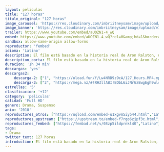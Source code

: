 ```yaml
---
layout: peliculas
title: "127 horas"
titulo_original: "127 horas"
image_carousel: 'https://res.cloudinary.com/imbriitneysam/image/upload/v1545352364/127-horas-poster-min.jpg'
image_banner: 'https://res.cloudinary.com/imbriitneysam/image/upload/v1545352365/127-banner-min.jpg'
trailer: https://www.youtube.com/embed/aUOZN1-4_wQ
embed: https://www.youtube.com/embed/aUOZN1-4_wQ?rel=0&amp;hd=1&border=0&wmode=opaque&enablejsapi=1&modestbranding=1&controls=1&showinfo=1
sandbox: allow-same-origin allow-forms
reproductor: 'fembed'
idioma: 'Latino'
description: El film está basado en la historia real de Aron Ralston, un escalador estadounidense que al realizar una excursión al parque nacional Robbers Roost, Utah, tras un trágico accidente queda atrapado bajo las rocas durante más de 5 días, haciendo uso de su cámara documenta sus intentos por escapar de la terrible situación y las medidas que debe tomar para su supervivencia.
description_corta: El film está basado en la historia real de Aron Ralston, un escalador estadounidense que al realizar una excursión al parque nacional Robbers Roost, Utah, tras un trágico accidente queda atrapado bajo las rocas durante más de...
duracion: '1h 34 min'
descargas: 'yes'
descargas2:
    descarga-2: ["1", "https://oload.fun/f/Lw4NRD9z9cA/127_Hours.MP4.mp4", "https://www.google.com/s2/favicons?domain=www.rapidvideo.com","RapidVideo","https://res.cloudinary.com/imbriitneysam/image/upload/v1541473684/mexico.png", "Latino", "Full HD"]
    descarga-3: ["2", "https://mega.nz/#!RHZllABI!BObL6iJNrGzBwgEgh9wlsbI5NeYLwQuj8qhlF8qZuwg", "https://www.google.com/s2/favicons?domain=mega.nz","Mega","https://res.cloudinary.com/imbriitneysam/image/upload/v1541473684/mexico.png", "Latino", "Full HD"]
estrellas: '5'
clasificacion: '+12'
category: 'peliculas'
calidad: 'Full HD'
genero: Drama, Suspenso
anio: '2010'
reproductores_otros: ["https://uqload.com/embed-u1xgvm5iyb44.html","Latino"]
reproductores_upstream: ["https://upstream.to/embed-f7rgo6zjpf3c.html","Latino"]
reproductores_fembed: ["https://fembad.net/v/08zp5ildprnkl40","Latino"]
tags:
- Drama
twitter_text: 127 horas
introduction: El film está basado en la historia real de Aron Ralston, un escalador estadounidense que al realizar una excursión al parque nacional Robbers Roost, Utah, tras un trágico accidente queda atrapado bajo las rocas durante más de
---
```



 







